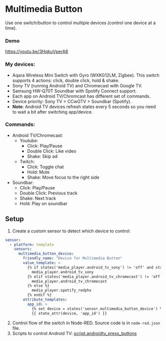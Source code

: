 # Multimedia Button
Use one switch/button to control multiple devices (control one device at a time).

### Demo
https://youtu.be/3HqkuVperA8

### My devices:
- Aqara Wireless Mini Switch with Gyro (WXKG12LM, Zigbee). This switch supports 4 actions: click, double click, hold & shake.
- Sony TV (running Android TV) and Chromecast with Google TV.
- Samsung HW-Q70T Soundbar with Spotify Connect support.
- Each app on Android TV/Chromcast has different set of commands.
- Device priority: Sony TV > CCwGTV > Soundbar (Spotify).
- **Note**: Android TV devices refresh states every 5 seconds so you need to wait a bit after switching app/device.

### Commands:
- Android TV/Chromecast:
  - Youtube:
    - Click: Play/Pause
    - Double Click: Like video
    - Shake: Skip ad
  - Twitch:
    - Click: Toggle chat
    - Hold: Mute
    - Shake: Move focus to the right side
- Soundbar:
  - Click: Play/Pause
  - Double Click: Previous track
  - Shake: Next track
  - Hold: Play on soundbar

## Setup
1. Create a custom sensor to detect which device to control:
```yaml
sensor:
  - platform: template
    sensors:
      multimedia_button_device:
        friendly_name: "Device for Multimedia Button"
        value_template: >
          {% if states('media_player.android_tv_sony') != 'off' and state_attr('media_player.android_tv_sony', 'app_id') not in [none, 'com.sony.dtv.tvx'] %}
            media_player.android_tv_sony
          {% elif states('media_player.android_tv_chromecast') != 'off' %}
            media_player.android_tv_chromecast
          {% else %}
            media_player.spotify_redphx
          {% endif %}
        attribute_templates:
          app_id: >
            {% set device = states('sensor.multimedia_button_device') %}
            {{ state_attr(device, 'app_id') }}
```
2. Control flow of the switch in Node-RED. Source code is in `node-red.json` file.
3. Scripts to control Android TV: [script.androidtv_press_buttons](/scripts/androidtv_press_buttons)
